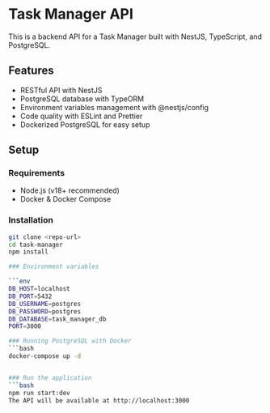 # Task Manager API

This is a backend API for a Task Manager built with NestJS, TypeScript, and PostgreSQL.

## Features

- RESTful API with NestJS
- PostgreSQL database with TypeORM
- Environment variables management with @nestjs/config
- Code quality with ESLint and Prettier
- Dockerized PostgreSQL for easy setup

## Setup

### Requirements

- Node.js (v18+ recommended)
- Docker & Docker Compose

### Installation

```bash
git clone <repo-url>
cd task-manager
npm install

### Environment variables

```env
DB_HOST=localhost
DB_PORT=5432
DB_USERNAME=postgres
DB_PASSWORD=postgres
DB_DATABASE=task_manager_db
PORT=3000

### Running PostgreSQL with Docker
```bash
docker-compose up -d


### Run the application
```bash
npm run start:dev
The API will be available at http://localhost:3000
